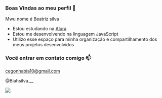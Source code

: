 ### Boas Vindas ao meu perfil 💙

Mwu nome é Beatriz silva

- Estou estudando na [Alura](https://wwww.alura.com.br)
- Estou me desenvolvendo na linguagem JavaScript
- Utilizo esse espaço para minha organizaçâo e compartilhamento dos meus projetos desenvolvidos

### Você entrar em contato comigo 📫

cegonhabia10@gmail.com

@Biahsilva.__

![](https://media1.tenor.com/m/JtwxyYi7mYUAAAAd/anabelle.gif)

